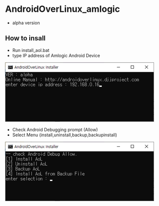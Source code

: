 # AndroidOverLinux_amlogic
- alpha version

## How to insall
- Run install_aol.bat
- type IP address of Amlogic Android Device  


![img](imgs/ipaddr.png)  
- Check Android Debugging prompt (Allow)
- Select Menu (install,uninstall,backup,backupinstall)  


![img](imgs/menu.png)  


